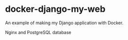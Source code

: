 # docker-django-my-web

An example of making my Django application with Docker.

Nginx and PostgreSQL database
